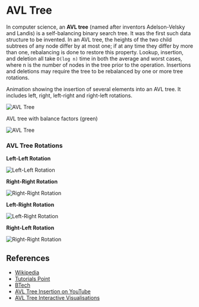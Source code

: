 AVL Tree
========

In computer science, an **AVL tree** (named after inventors Adelson-Velsky and Landis) is a self-balancing binary search tree. It was the first such data structure to be invented. In an AVL tree, the heights of the two child subtrees of any node differ by at most one; if at any time they differ by more than one, rebalancing is done to restore this property. Lookup, insertion, and deletion all take `O(log n)` time in both the average and worst cases, where n is the number of nodes in the tree prior to the operation. Insertions and deletions may require the tree to be rebalanced by one or more tree rotations.

Animation showing the insertion of several elements into an AVL tree. It includes left, right, left-right and right-left rotations.

![AVL Tree](https://upload.wikimedia.org/wikipedia/commons/f/fd/AVL_Tree_Example.gif)

AVL tree with balance factors (green)

![AVL Tree](https://upload.wikimedia.org/wikipedia/commons/a/ad/AVL-tree-wBalance_K.svg)

### AVL Tree Rotations

**Left-Left Rotation**

![Left-Left Rotation](http://btechsmartclass.com/data_structures/ds_images/LL%20Rotation.png)

**Right-Right Rotation**

![Right-Right Rotation](http://btechsmartclass.com/data_structures/ds_images/RR%20Rotation.png)

**Left-Right Rotation**

![Left-Right Rotation](http://btechsmartclass.com/data_structures/ds_images/LR%20Rotation.png)

**Right-Left Rotation**

![Right-Right Rotation](http://btechsmartclass.com/data_structures/ds_images/RL%20Rotation.png)

References
----------

-   [Wikipedia](https://en.wikipedia.org/wiki/AVL_tree)
-   [Tutorials Point](https://www.tutorialspoint.com/data_structures_algorithms/avl_tree_algorithm.htm)
-   [BTech](http://btechsmartclass.com/data_structures/avl-trees.html)
-   [AVL Tree Insertion on YouTube](https://www.youtube.com/watch?v=rbg7Qf8GkQ4&list=PLLXdhg_r2hKA7DPDsunoDZ-Z769jWn4R8&index=12&)
-   [AVL Tree Interactive Visualisations](https://www.cs.usfca.edu/~galles/visualization/AVLtree.html)
